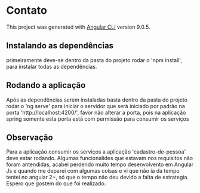 # Contato

This project was generated with [Angular CLI](https://github.com/angular/angular-cli) version 9.0.5.
## Instalando as dependências
primeiramente deve-se dentro da pasta do projeto rodar o 'npm install', para instalar todas as dependências.

## Rodando a aplicação

Após as dependências serem instaladas basta dentro da pasta do projeto rodar o 'ng serve' para iniciar o servidor que será iniciado por padrão na porta  'http://localhost:4200/', favor não alterar a porta, pois na aplicação spring somente esta porta está com permissão para consumir os serviços

## Observação

Para a aplicação consumir os serviços a aplicação 'cadastro-de-pessoa' deve estar rodando.
Algumas funcionalides que estavam nos requisitos não foram antendidas, acabei perdendo muito tempo desenvolvento em Angular Js e quando me deparei com algumas coisas e vi que não ia da tempo tentei no angular 2+, só que o tempo não deu devido a falta de estrategia.
Espero que gostem do que foi realizado.

